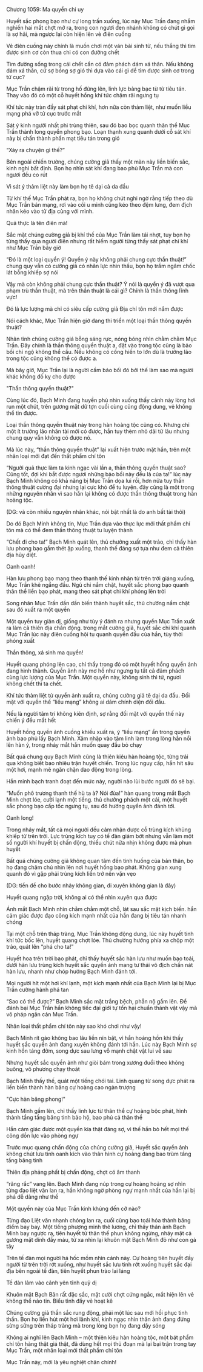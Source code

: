 




Chương 1059: Ma quyền chi uy


Huyết sắc phong bạo như cự long trấn xuống, lúc này Mục Trần đang nhắm nghiền hai mắt chợt mở ra, trong con ngươi đen nhánh không có chút gì gọi là sợ hãi, mà ngược lại còn hiện lên vẻ điên cuồng

Vẻ điên cuồng này chính là muốn chơi một ván bài sinh tử, nếu thắng thì tìm được sinh cơ còn thua chỉ có con đường chết

Tìm đường sống trong cái chết cần có đảm phách dám xá thân. Nếu không dám xá thân, cứ sợ bóng sợ gió thì dựa vào cái gì để tìm được sinh cơ trong tử cục?

Mục Trần chậm rãi từ trong hố đứng lên, linh lực bàng bạc từ từ tiêu tán. Thay vào đó có một cỗ huyết hồng khí tức chậm rãi ngưng tụ

Khí tức này tràn đầy sát phạt chi khí, hơn nữa còn thảm liệt, như muốn liều mạng phá vỡ tử cục trước mắt

Sát ý kinh người nhất phi trùng thiên, sau đó bao bọc quanh thân thể Mục Trần thành long quyển phong bạo. Loạn thạnh xung quanh dưới cỗ sát khí này bị chấn thành phấn mạt tiêu tán trong gió

“Xảy ra chuyện gì thế?”

Bên ngoài chiến trường, chúng cường giả thấy một màn này liền biến sắc, kinh nghi bất định. Bọn họ nhìn sát khí đang bao phủ Mục Trần mà con ngươi đều co rút

Vì sát ý thảm liệt này làm bọn họ tê dại cả da đầu

Từ khí thế Mục Trần phát ra, bọn họ không chút nghi ngờ rằng tiếp theo dù Mục Trần bán mạng, rơi vào cõi u minh cũng kéo theo đệm lưng, đem địch nhân kéo vào tử địa cùng với mình.

Quả thực là tên điên mà!

Sắc mặt chúng cường giả bị khí thế của Mục Trần làm tái nhợt, tuy bọn họ từng thấy qua người điên nhưng rất hiếm người từng thấy sát phạt chi khí như Mục Trần bây giờ

“Đó là một loại quyền ý! Quyền ý này không phải chung cực thần thuật!” chung quy vẫn có cường giả có nhãn lực nhìn thấu, bọn họ trầm ngâm chốc lát bỗng khiếp sợ nói

Vậy mà còn không phải chung cực thần thuật? Ý nói là quyền ý đã vượt qua phạm trù thần thuật, mà trên thần thuật là cái gì? Chính là thần thông lĩnh vực!

Đó là lực lượng mà chỉ có siêu cấp cường giả Địa chí tôn mới nắm được

Nói cách khác, Mục Trần hiện giờ đang thi triển một loại thần thông quyền thuật?

Nhãn tình chúng cường giá bỗng sáng rực, nóng bóng nhìn chằm chằm Mục Trần. Đây chính là thần thông quyền thuật a, đặt vào trong tộc cũng là bảo bối chỉ ngộ không thể cầu. Nếu không có cống hiến to lớn dù là trưởng lão trong tộc cũng không thể có được a.

Mà bây giờ, Mục Trần lại là người cầm bảo bối đó bởi thế làm sao mà người khác không đố kỵ cho được

"Thần thông quyền thuật?"

Cùng lúc đó, Bạch Minh đang huyền phù nhìn xuống thấy cảnh này lòng hơi run một chút, trên gương mặt dữ tợn cuối cùng cũng động dung, vẻ không thể tin được.

Loại thần thông quyền thuật này trong hàn hoàng tộc cũng có. Nhưng chỉ một ít trưởng lão nhân tài mới có được, hắn tuy thèm nhỏ dãi từ lâu nhưng chung quy vẫn không có được nó.

Mà lúc này, “thần thông quyền thuật” lại xuất hiện trước mặt hắn, trên một nhân loại mới đạt đến thất phẩm chí tôn

“Người quả thực làm ta kinh ngạc vài lần a, thần thông quyền thuật sao? Cũng tốt, đợi khi bắt được ngươi những bảo bối này đều là của ta!” lúc này Bạch Minh không có khả năng bị Mục Trần dọa lui rồi, hơn nữa tuy thần thông thuật cường đại nhưng lại cực khó để tu luyện. đây cũng là một trong những nguyên nhân vì sao hắn lại không có được thần thông thuật trong hàn hoàng tộc.

(DG: và còn nhiều nguyên nhân khác, nỏi bật nhất là do anh bất tài thôi)

Do đó Bạch Minh không tin, Mục Trần dựa vào thực lực mới thất phẩm chí tôn mà có thể đem thần thông thuật tu luyện thành

“Chết đi cho ta!” Bạch Minh quát lên, thủ chưởng xuất một trảo, chỉ thấy hàn lưu phong bạo gầm thét ập xuống, thanh thế đáng sợ tựa như đem cả thiên địa hủy diệt.

Oanh oanh!

Hàn lưu phong bạo mang theo thanh thế kinh nhân từ trên trời giáng xuống, Mục Trần khẽ ngẩng đầu. Ngũ chỉ nắm chặt, huyết sắc phong bạo quanh thân thể liền bạo phát, mang theo sát phạt chi khí phóng lên trời

Song nhãn Mục Trần dần dần biến thành huyết sắc, thủ chưởng nắm chặt sau đó xuất ra một quyền

Một quyền tuy giản dị, giống như tùy ý đánh ra nhưng quyền Mục Trần xuất ra làm cả thiên địa chấn động. trong mắt cường giả, huyết sắc chi khí quanh Mục Trần lúc này điên cuồng hội tụ quanh quyền đầu của hắn, tùy thời phóng xuất

Thần thông, xá sinh ma quyền!

Huyết quang phóng lên cao, chỉ thấy trong đó có một huyết hồng quyền ảnh đang hình thành. Quyền ảnh này mơ hồ như ngưng tụ tất cả đảm phách cùng lực lượng của Mục Trần. Một quyền này, không sinh thì tử, ngươi không chết thì ta chết.

Khí tức thảm liệt từ quyền ảnh xuất ra, chúng cường giả tê dại da đầu. Đối mặt với quyền thế “liều mạng” không ai dám chính diện đối đầu.

Nếu là người tâm trí không kiên định, sợ rằng đối mặt với quyền thế này chiến ý đều mất hết

Huyết hồng quyền ảnh cuồng khiếu xuất ra, ý “liều mạng” ẩn trong quyền ảnh bao phủ lấy Bạch Minh. Xâm nhập vào tâm linh làm trong lòng hắn nổi lên hàn ý, trong nháy mắt hắn muốn quay đầu bỏ chạy

Bất quá chung quy Bạch Minh cũng là thiên kiêu hàn hoàng tộc, từng trải qua không biết bao nhiêu trận huyết chiến. Trong lúc nguy cấp, hắn hít sâu một hơi, mạnh mẽ ngăn chặn dao động trong lòng.

Hắn minh bạch tranh đoạt đến mức này, người nào lùi bước người đó sẽ bại.

“Muốn phô trương thanh thế hù ta à? Nói đùa!” hàn quang trong mắt Bạch Minh chợt lóe, cười lạnh một tiếng. thủ chưởng phách một cái, một huyết sắc phong bạo cấp tốc ngưng tụ, sau đó hướng quyền ảnh đánh tới.

Oanh long!

Trong nháy mắt, tất cả mọi người đều cảm nhận được cỗ trùng kích khủng khiếp từ trên trời. Lực trùng kích tuy có tế đàn giảm bớt nhưng vẫn làm một số người khí huyết bị chấn động, thiếu chút nữa nhịn không được mà phun huyết

Bất quá chúng cường giả không quan tâm đến tình huống của bản thân, bọ họ đang chăm chú nhìn lên nơi huyết hồng bạo phát. Không gian xung quanh đó vì gặp phải trùng kích liền trở nên vặn vẹo

(DG: tiền đề cho bước nhảy không gian, đi xuyên không gian là đây)

Huyết quang ngập trời, không ai có thể nhìn xuyên qua được

Ánh mắt Bach Minh nhìn chằm chằm một chỗ, lát sau sắc mặt kịch biến. hắn cảm giác được đạo công kích mạnh nhất của hắn đang bị tiêu tán nhanh chóng

Tại một chỗ trên tháp tràng, Mục Trần không động dung, lúc này huyết tinh khí tức bốc lên, huyết quang chợt lóe. Thủ chưởng hướng phía xa chộp một trảo, quát lên “phá cho ta!”

Huyết hoa trên trời bạo phát, chỉ thấy huyết sắc hàn lưu như muốn bạo toái, dưới hàn lưu trùng kích huyết sắc quyền ảnh mang tư thái vô địch chấn nát hàn lưu, nhanh như chóp hướng Bạch Minh đánh tới.

Mọi người hít một hơi khí lạnh, một kích mạnh nhất của Bạch Minh lại bị Mục Trần cường hành phá tan

“Sao có thể được?” Bạch Minh sắc mặt trắng bệch, phẫn nộ gầm lên. Để đánh bại Mục Trần hắn không tiếc đại giới tự tổn hại chuẩn thánh vật vậy mà vô pháp ngăn cản Mục Trần.

Nhân loại thất phẩm chí tôn này sao khó chơi như vậy!

Bạch Minh rít gào không bao lâu liền nín bặt, vì hắn hoảng hồn khi thấy huyết sắc quyền ảnh đang xuyên không đánh tới hắn. Lúc này Bạch Minh sợ kinh hồn táng đởm, song dực sau lưng vỗ mạnh chật vật lui về sau

Nhưng huyết sắc quyền ảnh như giòi bám trong xương đuổi theo không buông, vô phương chạy thoát

Bạch Minh thấy thế, quát một tiếng chói tai. Linh quang từ song dực phát ra liền biến thành hàn băng cự hoàng cao ngàn trượng

"Cực hàn băng phong!"

Bạch Minh gầm lên, chỉ thấy linh lực từ thân thể cự hoàng bộc phát, hình thành tầng tầng băng tinh bảo hộ, bao phủ cả thân thể

Hắn cảm giác được một quyền kia thật đáng sợ, vì thế hắn bỏ hết mọi thế công dồn lực vào phòng ngự

Trước mục quang chấn động của chúng cường giả, Huyết sắc quyền ảnh không chút lưu tình oanh kích vào thân hình cự hoàng đang bao trùm tầng tầng băng tinh

Thiên địa phảng phất bị chấn động, chợt có âm thanh

“răng rắc” vang lên. Bạch Minh đang núp trong cự hoàng hoảng sợ nhìn từng đạo liệt văn lan ra, hắn không ngờ phòng ngự mạnh nhất của hắn lại bị phá dễ dàng như thế

Một quyền này của Mục Trần kinh khủng đến cỡ nào?

Từng đạo Liệt văn nhanh chóng lan ra, cuối cùng bạo toái hóa thành băng điểm bay bay. Một tiếng phượng minh thê lương, chỉ thấy thân ảnh Bạch Minh bay ngược ra, tiên huyết từ thân thể phun không ngừng, nháy mặt cả gương mặt dính đầy máu, từ xa nhìn lại khuôn mặt Bạch Minh đỏ như con gà tây

Trên tế đàn mọi người há hốc mồm nhìn cảnh này. Cự hoàng tiên huyết đầy người từ trên trời rớt xuống, như huyết sắc lưu tinh rớt xuống huyết sắc đại địa bên ngoài tế đàn, tiên huyết phun trào lai láng

Tế đàn lâm vào cảnh yên tĩnh quỷ dị

Khuôn mặt Bạch Bân rất đặc sắc, mặt cười chợt cứng ngắc, mắt hiện lên vẻ không thể nào tin. Biểu tình đầy vẻ hoạt kê

Chúng cường giả thần sắc rung động, phải một lúc sau mới hồi phục tinh thần. Bọn họ liền hút một hơi lãnh khí, kinh ngạc nhìn thân ảnh đang đứng sừng sững trên tháp tràng mà trong lòng bọn họ đang dậy sóng

Không ai nghĩ lên Bạch Minh – một thiên kiêu hàn hoàng tộc, một bát phẩm chí tôn hàng thật giá thật, đã dùng hết mọi thủ đoạn mà lại bại trận trong tay Mục Trần, một nhân loại mới thất phẩm chí tôn

Mục Trần này, mới là yêu nghiệt chân chính!




